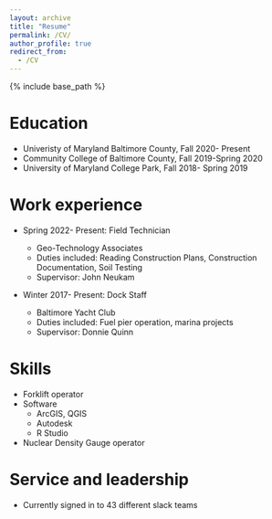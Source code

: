 ```yaml
---
layout: archive
title: "Resume"
permalink: /CV/
author_profile: true
redirect_from:
  - /CV
---
```


{% include base_path %}

Education
======
* Univeristy of Maryland Baltimore County, Fall 2020- Present
* Community College of Baltimore County, Fall 2019-Spring 2020
* University of Maryland College Park, Fall 2018- Spring 2019

Work experience
======
* Spring 2022- Present: Field Technician
  * Geo-Technology Associates
  * Duties included: Reading Construction Plans, Construction Documentation, Soil Testing
  * Supervisor: John Neukam

* Winter 2017- Present: Dock Staff
  * Baltimore Yacht Club
  * Duties included: Fuel pier operation, marina projects
  * Supervisor: Donnie Quinn
  
Skills
======
* Forklift operator
* Software
  * ArcGIS, QGIS
  * Autodesk
  * R Studio
* Nuclear Density Gauge operator

Service and leadership
======
* Currently signed in to 43 different slack teams

